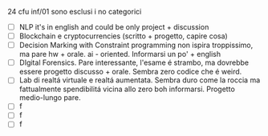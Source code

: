 24 cfu inf/01
sono esclusi i no categorici
- [ ] NLP it's in english and could be only project + discussion
- [ ] Blockchain e cryptocurrencies (scritto + progetto, capire cosa)
- [ ] Decision Marking with Constraint programming non ispira troppissimo, ma pare hw + orale. ai - oriented. Informarsi un po' + english
- [ ] DIgital Forensics. Pare interessante, l'esame é strambo, ma dovrebbe essere progetto discusso + orale. Sembra zero codice che é weird.
- [ ] Lab di realtá virtuale e realtá aumentata. Sembra duro come la roccia ma fattualmente spendibilitá vicina allo zero boh informarsi. Progetto medio-lungo pare.
- [ ] f
- [ ] f
- [ ] f